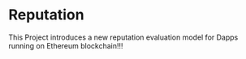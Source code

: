 # Reputation
This Project introduces a new reputation evaluation model for Dapps running on Ethereum blockchain!!!
